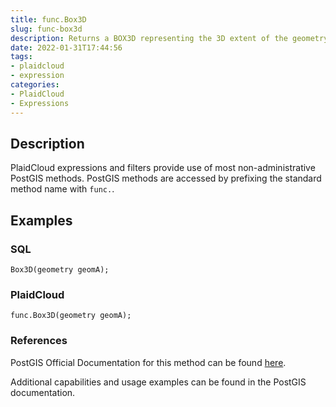 ```yaml
---
title: func.Box3D
slug: func-box3d
description: Returns a BOX3D representing the 3D extent of the geometry
date: 2022-01-31T17:44:56
tags:
- plaidcloud
- expression
categories:
- PlaidCloud
- Expressions
---
```



## Description


PlaidCloud expressions and filters provide use of most non-administrative PostGIS methods. PostGIS methods are accessed by prefixing the standard method name with `func.`.



## Examples


### SQL



```
Box3D(geometry geomA);
```


### PlaidCloud



```
func.Box3D(geometry geomA);
```


### References


PostGIS Official Documentation for this method can be found [here](https://postgis.net/docs/manual-3.1/Box3D.html).



Additional capabilities and usage examples can be found in the PostGIS documentation.

